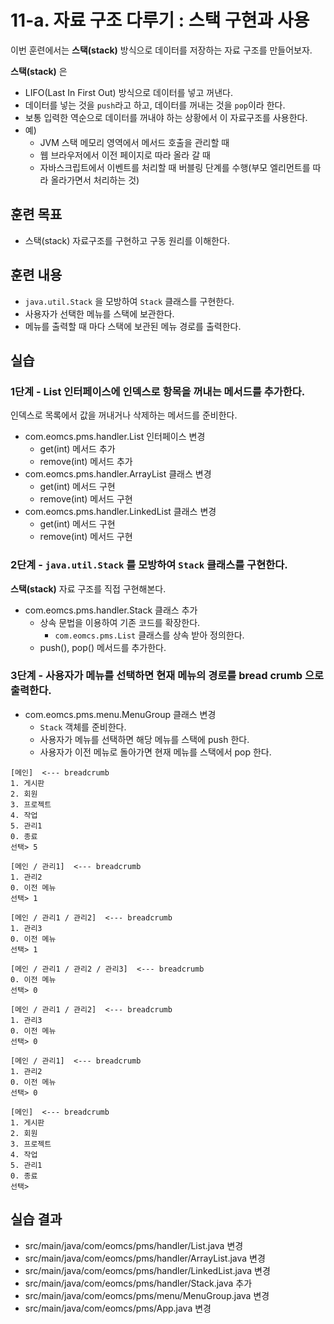 # 11-a. 자료 구조 다루기 : 스택 구현과 사용

이번 훈련에서는 **스택(stack)** 방식으로 데이터를 저장하는 자료 구조를 만들어보자.

**스택(stack)** 은
- LIFO(Last In First Out) 방식으로 데이터를 넣고 꺼낸다.
- 데이터를 넣는 것을 `push`라고 하고, 데이터를 꺼내는 것을 `pop`이라 한다.
- 보통 입력한 역순으로 데이터를 꺼내야 하는 상황에서 이 자료구조를 사용한다.
- 예)
  - JVM 스택 메모리 영역에서 메서드 호출을 관리할 때
  - 웹 브라우저에서 이전 페이지로 따라 올라 갈 때
  - 자바스크립트에서 이벤트를 처리할 때 버블링 단계를 수행(부모 엘리먼트를 따라 올라가면서 처리하는 것)


## 훈련 목표

- 스택(stack) 자료구조를 구현하고 구동 원리를 이해한다.

## 훈련 내용

- `java.util.Stack` 을 모방하여 `Stack` 클래스를 구현한다.
- 사용자가 선택한 메뉴를 스택에 보관한다.
- 메뉴를 출력할 때 마다 스택에 보관된 메뉴 경로를 출력한다.

## 실습

### 1단계 - List 인터페이스에 인덱스로 항목을 꺼내는 메서드를 추가한다.

인덱스로 목록에서 값을 꺼내거나 삭제하는 메서드를 준비한다.

- com.eomcs.pms.handler.List 인터페이스 변경
  - get(int) 메서드 추가
  - remove(int) 메서드 추가
- com.eomcs.pms.handler.ArrayList 클래스 변경
  - get(int) 메서드 구현
  - remove(int) 메서드 구현
- com.eomcs.pms.handler.LinkedList 클래스 변경
  - get(int) 메서드 구현
  - remove(int) 메서드 구현


### 2단계 - `java.util.Stack` 를 모방하여 `Stack` 클래스를 구현한다.

**스택(stack)** 자료 구조를 직접 구현해본다.

- com.eomcs.pms.handler.Stack 클래스 추가
  - 상속 문법을 이용하여 기존 코드를 확장한다.
    - `com.eomcs.pms.List` 클래스를 상속 받아 정의한다.
  - push(), pop() 메서드를 추가한다.


### 3단계 - 사용자가 메뉴를 선택하면 현재 메뉴의 경로를 bread crumb 으로 출력한다.

- com.eomcs.pms.menu.MenuGroup 클래스 변경
  - `Stack` 객체를 준비한다.
  - 사용자가 메뉴를 선택하면 해당 메뉴를 스택에 push 한다.
  - 사용자가 이전 메뉴로 돌아가면 현재 메뉴를 스택에서 pop 한다.

```
[메인]  <--- breadcrumb
1. 게시판
2. 회원
3. 프로젝트
4. 작업
5. 관리1
0. 종료
선택> 5

[메인 / 관리1]  <--- breadcrumb
1. 관리2
0. 이전 메뉴
선택> 1

[메인 / 관리1 / 관리2]  <--- breadcrumb
1. 관리3
0. 이전 메뉴
선택> 1

[메인 / 관리1 / 관리2 / 관리3]  <--- breadcrumb
0. 이전 메뉴
선택> 0

[메인 / 관리1 / 관리2]  <--- breadcrumb
1. 관리3
0. 이전 메뉴
선택> 0

[메인 / 관리1]  <--- breadcrumb
1. 관리2
0. 이전 메뉴
선택> 0

[메인]  <--- breadcrumb
1. 게시판
2. 회원
3. 프로젝트
4. 작업
5. 관리1
0. 종료
선택> 

```

## 실습 결과

- src/main/java/com/eomcs/pms/handler/List.java 변경
- src/main/java/com/eomcs/pms/handler/ArrayList.java 변경
- src/main/java/com/eomcs/pms/handler/LinkedList.java 변경
- src/main/java/com/eomcs/pms/handler/Stack.java 추가
- src/main/java/com/eomcs/pms/menu/MenuGroup.java 변경
- src/main/java/com/eomcs/pms/App.java 변경
